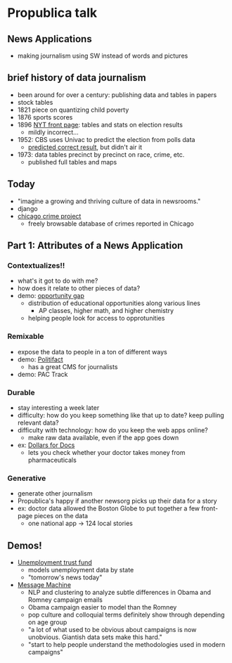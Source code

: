 # Propublica talk

## News Applications
- making journalism using SW instead of words and pictures


## brief history of data journalism
- been around for over a century: publishing data and tables in papers
- stock tables
- 1821 piece on quantizing child poverty
- 1876 sports scores
- 1896 [NYT front page](http://www.ericson.net/content/wp-content/uploads/2010/11/1896-full-page-1000-337x400.png): tables and stats on election results
	- mildly incorrect...
- 1952: CBS uses Univac to predict the election from polls data
	- [predicted correct result](http://www.wired.com/science/discoveries/news/2008/11/dayintech_1104), but didn't air it
- 1973: data tables precinct by precinct on race, crime, etc.
	- published full tables and maps

## Today
- "imagine a growing and thriving culture of data in newsrooms."
- django
- [chicago crime project](http://chicago.everyblock.com/crime/)
	- freely browsable database of crimes reported in Chicago

## Part 1: Attributes of a News Application
### Contextualizes!!
- what's it got to do with me?
- how does it relate to other pieces of data?
- demo: [opportunity gap](http://projects.propublica.org/schools/)
	- distribution of educational opportunities along various lines
		- AP classes, higher math, and higher chemistry
	- helping people look for access to opprotunities

### Remixable
- expose the data to people in a ton of different ways
- demo: [Politifact](politifact.com)
	- has a great CMS for journalists
- demo: PAC Track

### Durable
- stay interesting a week later
- difficulty: how do you keep something like that up to date? keep pulling relevant data?
- difficulty with technology: how do you keep the web apps online?
	- make raw data available, even if the app goes down
- ex: [Dollars for Docs](http://projects.propublica.org/docdollars/)
	- lets you check whether your doctor takes money from pharmaceuticals

### Generative
- generate other journalism
- Propublica's happy if another newsorg picks up their data for a story
- ex: doctor data allowed the Boston Globe to put together a few front-page pieces on the data
	- one national app -> 124 local stories

## Demos!
- [Unemployment trust fund](http://projects.propublica.org/unemployment/)
	- models unemployment data by state
	- "tomorrow's news today"
- [Message Machine](http://projects.propublica.org/emails/)
	- NLP and clustering to analyze subtle differences in Obama and Romney campaign emails
	- Obama campaign easier to model than the Romney
	- pop culture and colloquial terms definitely show through depending on age group
	- "a lot of what used to be obvious about campaigns is now unobvious. Giantish data sets make this hard."
	- "start to help people understand the methodologies used in modern campaigns"
